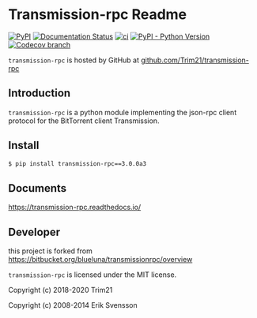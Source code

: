 # Transmission-rpc Readme

[![PyPI](https://img.shields.io/pypi/v/transmission-rpc)](https://pypi.org/project/transmission-rpc/)
[![Documentation Status](https://readthedocs.org/projects/transmission-rpc/badge/?version=stable)](https://transmission-rpc.readthedocs.io/en/stable/?badge=stable)
[![ci](https://github.com/Trim21/transmission-rpc/workflows/ci/badge.svg)](https://github.com/Trim21/transmission-rpc/actions)
[![PyPI - Python Version](https://img.shields.io/pypi/pyversions/transmission-rpc)](https://pypi.org/project/transmission-rpc/)
[![Codecov branch](https://img.shields.io/codecov/c/github/Trim21/transmission-rpc/master)](https://codecov.io/gh/Trim21/transmission-rpc/branch/master)

`transmission-rpc` is hosted by GitHub at [github.com/Trim21/transmission-rpc](https://github.com/Trim21/transmission-rpc)

## Introduction

`transmission-rpc` is a python module implementing the json-rpc client protocol for the BitTorrent client Transmission.

## Install

```bash
$ pip install transmission-rpc==3.0.0a3
```

## Documents

<https://transmission-rpc.readthedocs.io/>

## Developer

this project is forked from https://bitbucket.org/blueluna/transmissionrpc/overview

`transmission-rpc` is licensed under the MIT license.

Copyright (c) 2018-2020 Trim21

Copyright (c) 2008-2014 Erik Svensson
